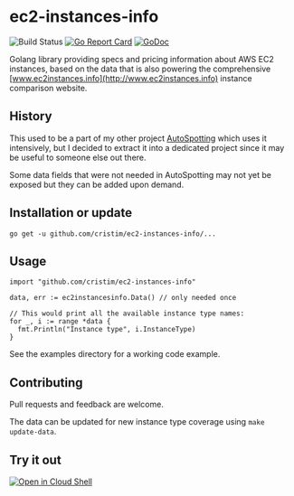 # ec2-instances-info

![Build Status](https://github.com/cristim/ec2-instances-info/workflows/Test/badge.svg)
[![Go Report Card](https://goreportcard.com/badge/github.com/cristim/ec2-instances-info)](https://goreportcard.com/report/github.com/cristim/ec2-instances-info)
[![GoDoc](https://godoc.org/github.com/cristim/ec2-instances-info?status.svg)](http://godoc.org/github.com/cristim/ec2-instances-info)

Golang library providing specs and pricing information about AWS EC2 instances,
based on the data that is also powering the comprehensive
[www.ec2instances.info](http://www.ec2instances.info) instance comparison
website.

## History

This used to be a part of my other project
[AutoSpotting](https://github.com/cristim/autospotting) which uses it
intensively, but I decided to extract it into a dedicated project since it may be
useful to someone else out there.

Some data fields that were not needed in AutoSpotting may not yet be exposed but
they can be added upon demand.

## Installation or update

```text
go get -u github.com/cristim/ec2-instances-info/...
```

## Usage

```golang
import "github.com/cristim/ec2-instances-info"

data, err := ec2instancesinfo.Data() // only needed once

// This would print all the available instance type names:
for _, i := range *data {
  fmt.Println("Instance type", i.InstanceType)
}
```

See the examples directory for a working code example.

## Contributing

Pull requests and feedback are welcome.

The data can be updated for new instance type coverage using `make update-data`.

## Try it out

[![Open in Cloud Shell](http://gstatic.com/cloudssh/images/open-btn.svg)](https://ssh.cloud.google.com/cloudshell/editor?cloudshell_git_repo=https://github.com/cristim/ec2-instances-info.git)
